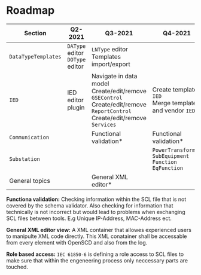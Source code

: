 # Roadmap

| Section             | Q2-2021                              | Q3-2021                                                                                                                                | Q4-2021                                                                  | Q1-2022                           |
| ------------------- | ------------------------------------ | -------------------------------------------------------------------------------------------------------------------------------------- | ------------------------------------------------------------------------ | --------------------------------- |
| `DataTypeTemplates` | `DAType` editor <br> `DOType` editor | `LNType` editor <br> Templates import/export                                                                                           |                                                                          |                                   |
| `IED`               | IED editor plugin                    | Navigate in data model <br> Create/edit/remove `GSEControl` <br> Create/edit/remove `ReportControl` <br> Create/edit/remove `Services` | Create template `IED` <br> Merge template and vendor `IED`               |                                   |
| `Communication`     |                                      | Functional validation\*                                                                                                                | Functional validation\*                                                  | `Communication` overview          |
| `Substation`        |                                      |                                                                                                                                        | `PowerTransformer` <br> `SubEquipment` <br> `Function` <br> `EqFunction` | Single Line Diagram (Coordinates) |
| General topics      |                                      | General XML editor\*                                                                                                                   |                                                                          | Role based access\*               |

**Functiona validation:** Checking information within the SCL file that is not covered by the schema validator. Also checking for information that technically is not incorrect but would lead to problems when exchanging SCL files between tools. E.g Unique IP-Address, MAC-Address ect.

**General XML editor view:** A XML container that allowes experienced users to manipulte XML code directly. This XML conatainer shall be accessable from every element with OpenSCD and also from the log.

**Role based access:** `IEC 61850-6` is defining a role access to SCL files to make sure that within the engeneering process only neccessary parts are touched.
